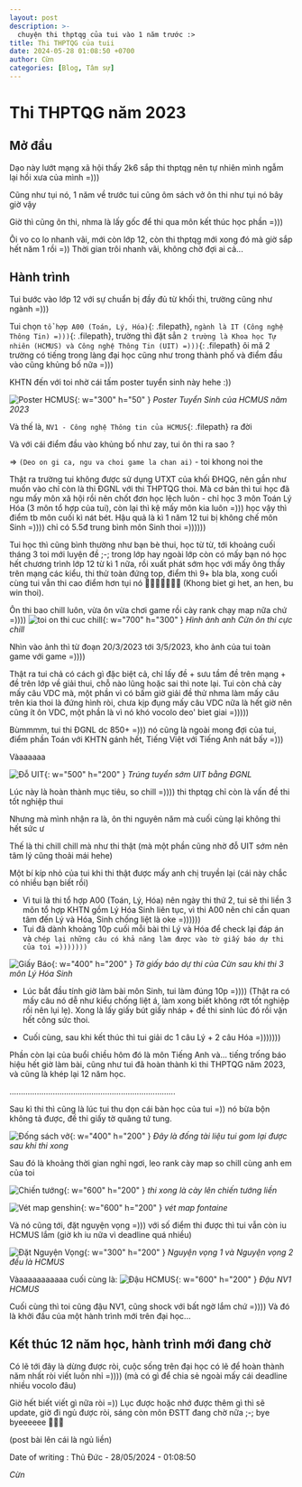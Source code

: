 ```yaml
---
layout: post
description: >-
  chuyện thi thptqg của tui vào 1 năm trước :>
title: Thi THPTQG của tuii
date: 2024-05-28 01:08:50 +0700
author: Cừn
categories: [Blog, Tâm sự]
---
```


# Thi THPTQG năm 2023
## Mở đầu
Dạo này lướt mạng xã hội thấy 2k6 sắp thi thptqg nên tự nhiên mình ngẫm lại hồi xưa của mình =)))

Cũng như tụi nó, 1 năm về trước tui cũng ôm sách vở ôn thi như tụi nó bây giờ vậy

Giờ thì cũng ôn thi, nhma là lấy gốc để thi qua môn kết thúc học phần =)))

Ôi vo co lo nhanh vãi, mới còn lớp 12, còn thi thptqg mới xong đó mà giờ sắp hết năm 1 rồi =)) Thời gian trôi nhanh vãi, không chờ đợi ai cả...

## Hành trình
Tui bước vào lớp 12 với sự chuẩn bị đầy đủ từ khối thi, trường cũng như ngành =)))

Tui chọn `tổ hợp A00 (Toán, Lý, Hóa)`{: .filepath}, `ngành là IT (Công nghệ Thông Tin) =)))`{: .filepath}, trường thì đặt sẳn `2 trường là Khoa học Tự nhiên (HCMUS) và Công nghệ Thông Tin (UIT) =)))`{: .filepath} ôi mă 2 trường có tiếng trong làng đại học cũng như trong thành phố và điểm đầu vào cũng khủng bố nữa =)))

KHTN đến với toi nhờ cái tấm poster tuyển sinh này hehe :))

![Poster HCMUS](/img/thptqg2023/posterhcmus.jpeg){: w="300" h="50" }
_Poster Tuyển Sinh của HCMUS năm 2023_

Và thế là, `NV1 - Công nghệ Thông tin của HCMUS`{: .filepath} ra đời

Và với cái điểm đầu vào khủng bố như zay, tui ôn thi ra sao ?

=> `(Deo on gi ca, ngu va choi game la chan ai)` - toi khong noi the

Thật ra trường tui không được sử dụng UTXT của khối ĐHQG, nên gần như muốn vào chỉ còn là thi ĐGNL với thi THPTQG thoi. Mà cơ bản thì tui học đã ngu mấy môn xã hội rồi nên chốt đơn học lệch luôn - chỉ học 3 môn Toán Lý Hóa (3 môn tổ hợp của tui), còn lại thì kệ mấy môn kia luôn =))) học vậy thì điểm tb môn cuối kì nát bét. Hậu quả là kì 1 năm 12 tui bị không chế môn Sinh =)))) chỉ có 5.5đ trung bình môn Sinh thoi =))))))

Tui học thì cũng bình thường như bạn bè thui, học từ từ, tới khoảng cuối tháng 3 toi mới luyện đề ;-; trong lớp hay ngoài lớp còn có mấy bạn nó học hết chương trình lớp 12 từ kì 1 nữa, rồi xuất phát sớm học với mấy ông thầy trên mạng các kiểu, thi thử toàn đứng top, điểm thì 9+ bla bla, xong cuối cùng tui vẫn thi cao điểm hơn tụi nó 🐧🐧🐧🐧🐧🐧🐧 (Khong biet gi het, an hen, bu win thoi).

Ôn thi bao chill luôn, vừa ôn vừa chơi game rồi cày rank chạy map nữa chứ =))))
![toi on thi cuc chill](/img/thptqg2023/onthi.jpeg){: w="700" h="300" }
_Hình ảnh anh Cừn ôn thi cực chill_

Nhìn vào ảnh thì từ đoạn 20/3/2023 tới 3/5/2023, kho ảnh của tui toàn game với game =))))

Thật ra tui chả có cách gì đặc biệt cả, chỉ lấy đề + sưu tầm đề trên mạng + đề trên lớp về giải thui, chỗ nào lũng hoặc sai thì note lại. Tui còn chả cày mấy câu VDC mà, một phần vì có bấm giờ giải đề thử nhma làm mấy câu trên kia thoi là đứng hình ròi, chưa kịp đụng mấy câu VDC nữa là hết giờ nên cũng ít ôn VDC, một phần là vì nó khó vocolo deo' biet giai =)))))

Bùmmmm, tui thi ĐGNL dc 850+ =))) nó cũng là ngoài mong đợi của tui, điểm phần Toán với KHTN gánh hết, Tiếng Việt với Tiếng Anh nát bấy =)))

Vàaaaaaa

![Đỗ UIT](/img/thptqg2023/dauuit.jpeg){: w="500" h="200" }
_Trúng tuyển sớm UIT bằng ĐGNL_

Lúc này là hoàn thành mục tiêu, so chill =)))) thi thptqg chỉ còn là vấn đề thi tốt nghiệp thui

Nhưng mà mình nhận ra là, ôn thi nguyên năm mà cuối cùng lại không thi hết sức ư

Thế là thi chill chill mà như thi thật (mà một phần cũng nhờ đỗ UIT sớm nên tâm lý cũng thoải mái hehe)

Một bí kíp nhỏ của tui khi thi thật được mấy anh chị truyền lại (cái này chắc có nhiều bạn biết rồi)

- Vì tui là thi tổ hợp A00 (Toán, Lý, Hóa) nên ngày thi thứ 2, tui sẽ thi liền 3 môn tổ hợp KHTN gồm Lý Hóa Sinh liên tục, vì thi A00 nên chỉ cần quan tâm đến Lý và Hóa, Sinh chống liệt là oke =))))))
- Tui đã dành khoảng 10p cuối mỗi bài thi Lý và Hóa để check lại đáp án và `chép lại những câu có khả năng làm được vào tờ giấy báo dự thi của toi =)))))))`

![Giấy Báo](/img/thptqg2023/giaybao.jpeg){: w="400" h="200" }
_Tờ giấy báo dự thi của Cừn sau khi thi 3 môn Lý Hóa Sinh_

- Lúc bắt đầu tính giờ làm bài môn Sinh, tui làm đúng 10p =)))) (Thật ra có mấy câu nó dễ như kiểu chống liệt á, làm xong biết không rớt tốt nghiệp rồi nên lụi lẹ). Xong là lấy giấy bút giấy nháp + đề thi sinh lúc đó rồi vặn hết công sức thoi.

- Cuối cùng, sau khi kết thúc thì tui giải dc 1 câu Lý + 2 câu Hóa =)))))))

Phần còn lại của buổi chiều hôm đó là môn Tiếng Anh và... tiếng trống báo hiệu hết giờ làm bài, cũng như tui đã hoàn thành kì thi THPTQG năm 2023, và cũng là khép lại 12 năm học.

.........................................................................

Sau kì thi thì cũng là lúc tui thu dọn cái bàn học của tui =)) nó bừa bộn không tả được, đề thi giấy tờ quăng tứ tung.

![Đống sách vở](/img/thptqg2023/dongdethi.jpeg){: w="400" h="200" }
_Đây là đống tài liệu tui gom lại được sau khi thi xong_

Sau đó là khoảng thời gian nghỉ ngơi, leo rank cày map so chill cùng anh em của toi

![Chiến tướng](/img/thptqg2023/lenchientuong.jpeg){: w="600" h="200" }
_thi xong là cày lên chiến tướng liền_

![Vét map genshin](/img/thptqg2023/vetmapgs.jpeg){: w="600" h="200" }
_vét map fontaine_

Và nó cũng tới, đặt nguyện vọng =))) với số điểm thi được thì tui vẫn còn iu HCMUS lắm (giờ kh iu nữa vì deadline quá nhiều)

![Đặt Nguyện Vọng](/img/thptqg2023/datnv.jpeg){: w="300" h="200" }
_Nguyện vọng 1 và Nguyện vọng 2 đều là HCMUS_

Vàaaaaaaaaaaa cuối cùng là:
![Đậu HCMUS](/img/thptqg2023/toiiuhcmus.jpeg){: w="600" h="200" }
_Đậu NV1 HCMUS_

Cuối cùng thì toi cũng đậu NV1, cũng shock với bất ngờ lắm chứ =)))) 
Và đó là khởi đầu của một hành trình mới trên đại học...

## Kết thúc 12 năm học, hành trình mới đang chờ
Có lẽ tới đây là dừng được ròi, cuộc sống trên đại học có lẽ để hoàn thành năm nhất ròi viết luôn nhỉ =)))) (mà có gì để chia sẻ ngoài mấy cái deadline nhiều vocolo đâu)

Giờ hết biết viết gì nữa ròi =)) Lục được hoặc nhớ được thêm gì thì sẽ update, giờ đi ngủ được ròi, sáng còn môn ĐSTT đang chờ nữa ;-; bye byeeeeee 🥱🥱🥱

(post bài lên cái là ngủ liền)

Date of writing : Thủ Đức - 28/05/2024 - 01:08:50

_Cừn_
